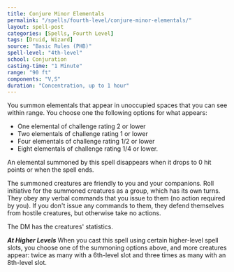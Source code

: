 ```yaml
---
title: Conjure Minor Elementals
permalink: "/spells/fourth-level/conjure-minor-elementals/"
layout: spell-post
categories: [Spells, Fourth Level]
tags: [Druid, Wizard]
source: "Basic Rules (PHB)"
spell-level: "4th-level"
school: Conjuration
casting-time: "1 Minute"
range: "90 ft"
components: "V,S"
duration: "Concentration, up to 1 hour"
---
```


You summon elementals that appear in unoccupied spaces that you can see within range. You choose one the following options for what appears:

* One elemental of challenge rating 2 or lower
* Two elementals of challenge rating 1 or lower
* Four elementals of challenge rating 1/2 or lower
* Eight elementals of challenge rating 1/4 or lower.

An elemental summoned by this spell disappears when it drops to 0 hit points or when the spell ends.

The summoned creatures are friendly to you and your companions. Roll initiative for the summoned creatures as a group, which has its own turns. They obey any verbal commands that you issue to them (no action required by you). If you don't issue any commands to them, they defend themselves from hostile creatures, but otherwise take no actions.

The DM has the creatures' statistics.

***At Higher Levels*** When you cast this spell using certain higher-level spell slots, you choose one of the summoning options above, and more creatures appear: twice as many with a 6th-level slot and three times as many with an 8th-level slot.